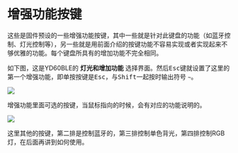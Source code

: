 # 增强功能按键

这些是固件预设的一些增强功能按键，其中一些就是针对此键盘的功能（如蓝牙控制、灯光控制等），另一些就是用前面介绍的按键功能不容易实现或者实现起来不够优雅的功能。每个键盘所具有的增加功能不完全相同。

如下图，这是YD60BLE的 **灯光和增加功能** 选择界面。然后<kbd>Esc</kbd>键就设置了这里的第一个增强功能，即单按按键是<kbd>Esc</kbd>，与<kbd>Shift</kbd>一起按时输出符号 `~`。

<div style="width: 660px">

![](/assets/user-fn-01.png?660)
</div>

增强功能里面可选的按键，当鼠标指向的时候，会有对应的功能说明的。

<div style="width: 660px">

![](/assets/user-fn-02.png?660)
</div>

这里其他的按键，第二排是控制蓝牙的，第三排控制单色背光，第四排控制RGB灯，在后面再讲到如何使用。